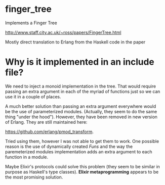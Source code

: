 # finger_tree
Implements a Finger Tree


http://www.staff.city.ac.uk/~ross/papers/FingerTree.html

Mostly direct translation to Erlang from the Haskell code in the paper

# Why is it implemented in an include file?

We need to inject a monoid implementation in the tree. That would require passing an extra argument in each of the myriad of functions just so we can use it in a couple of places. 

A much better solution than passing an extra argument everywhere would be the use of parameterized modules. (Actually, they seem to do the same thing "under the hood"). However, they have been removed in new version of Erlang. They are still maintained here:

https://github.com/erlang/pmod_transform. 

Tried using them, however I was not able to get them to work. One possible reason is the use of dynamically created *Funs* and the way the paremeterized modules implementation adds an extra argument to each function in a module.

Maybe Elixir's protocols could solve this problem (they seem to be similar in purpose as Haskell's type classes). **Elixir metaprogramming** appears to be the most promising solution.
